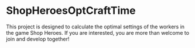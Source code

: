 # ShopHeroesOptCraftTime

This project is designed to calculate the optimal settings of the workers in the game Shop Heroes. If you are interested, you are more than welcome to join and develop together! 
